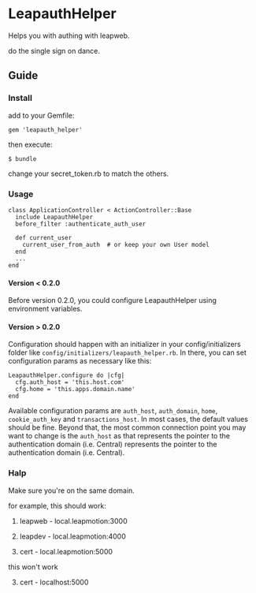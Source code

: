 # LeapauthHelper

Helps you with authing with leapweb.

do the single sign on dance.

## Guide 

### Install

add to your Gemfile:

    gem 'leapauth_helper'

then execute:

    $ bundle

change your secret_token.rb to match the others.

### Usage

```
class ApplicationController < ActionController::Base
  include LeapauthHelper
  before_filter :authenticate_auth_user

  def current_user
    current_user_from_auth  # or keep your own User model
  end
  ...
end
```
#### Version < 0.2.0
 
Before version 0.2.0,  you could configure LeapauthHelper using environment variables.

#### Version > 0.2.0

Configuration should happen with an initializer in your config/initializers folder like 
`config/initializers/leapauth_helper.rb`.  In there, you can set configuration params as necessary like this:

    LeapauthHelper.configure do |cfg|
      cfg.auth_host = 'this.host.com'
      cfg.home = 'this.apps.domain.name'
    end

Available configuration params are `auth_host`, `auth_domain`, `home`, `cookie_auth_key` and `transactions_host`.  In most cases, the default values should be fine.  Beyond that, the most common connection point you may want to change is the `auth_host` as that represents the pointer to the authentication domain (i.e. Central) represents the pointer to the authentication domain (i.e. Central).

### Halp

Make sure you're on the same domain.

for example, this should work:

1. leapweb - local.leapmotion:3000

2. leapdev - local.leapmotion:4000

3. cert - local.leapmotion:5000

this won't work

3. cert - localhost:5000
